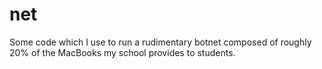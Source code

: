 # net
Some code which I use to run a rudimentary botnet composed of roughly 20% of the MacBooks my school provides to students.
